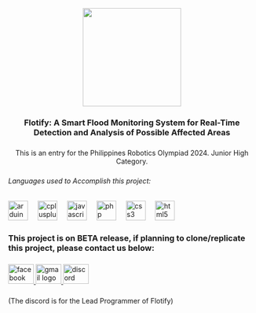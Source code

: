 <div align="center">
  <img height="200" src="https://scontent-atl3-2.xx.fbcdn.net/v/t1.15752-9/441507724_3043421965810996_6738868476989240918_n.png?_nc_cat=105&ccb=1-7&_nc_sid=0024fc&_nc_eui2=AeFU7G7GPi7CuvJJjZl78MEDqluVQVpA6fGqW5VBWkDp8W2Dp4OGnkOql5v18Y3UAhlyv8KCsOcTUBWLif2jPrhP&_nc_ohc=TKr-WtZR5e4Q7kNvgHGWofK&_nc_ad=z-m&_nc_cid=0&_nc_ht=scontent-atl3-2.xx&oh=03_Q7cD1QFEAuy7sHsff_BokQHjh5YeGhgLW2IROs-qug2W3IhECA&oe=66C4A904"  />
</div>

###

<h3 align="center">Flotify: A Smart Flood Monitoring System for Real-Time Detection and Analysis of Possible Affected Areas</h3>

###

<p align="center">This is an entry for the Philippines Robotics Olympiad 2024. Junior High Category.</p>

###

<h6 align="left">Languages used to Accomplish this project:</h6>

###

<div align="left">
  <img src="https://cdn.jsdelivr.net/gh/devicons/devicon/icons/arduino/arduino-original.svg" height="40" alt="arduino logo"  />
  <img width="12" />
  <img src="https://cdn.jsdelivr.net/gh/devicons/devicon/icons/cplusplus/cplusplus-original.svg" height="40" alt="cplusplus logo"  />
  <img width="12" />
  <img src="https://cdn.jsdelivr.net/gh/devicons/devicon/icons/javascript/javascript-original.svg" height="40" alt="javascript logo"  />
  <img width="12" />
  <img src="https://cdn.jsdelivr.net/gh/devicons/devicon/icons/php/php-original.svg" height="40" alt="php logo"  />
  <img width="12" />
  <img src="https://cdn.jsdelivr.net/gh/devicons/devicon/icons/css3/css3-original.svg" height="40" alt="css3 logo"  />
  <img width="12" />
  <img src="https://cdn.jsdelivr.net/gh/devicons/devicon/icons/html5/html5-original.svg" height="40" alt="html5 logo"  />
</div>

###

<h3 align="left">This project is on BETA release, if planning to clone/replicate this project, please contact us below:</h3>

###

<div align="left">
  <a href="https://www.facebook.com/profile.php?id=61560575440770" target="_blank">
    <img src="https://raw.githubusercontent.com/maurodesouza/profile-readme-generator/master/src/assets/icons/social/facebook/default.svg" width="52" height="40" alt="facebook logo"  />
  </a>
  <a href="flotifysavelives@gmail.com" target="_blank">
    <img src="https://raw.githubusercontent.com/maurodesouza/profile-readme-generator/master/src/assets/icons/social/gmail/default.svg" width="52" height="40" alt="gmail logo"  />
  </a>
  <a href="christofer_alt" target="_blank">
    <img src="https://raw.githubusercontent.com/maurodesouza/profile-readme-generator/master/src/assets/icons/social/discord/default.svg" width="52" height="40" alt="discord logo"  />
  </a>
</div>

###

<p align="left">(The discord is for the Lead Programmer of Flotify)</p>

###
